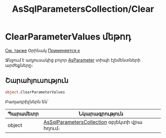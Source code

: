 ﻿---
layout: page
title: "AsSqlParametersCollection/Clear"
---


# ClearParameterValues մեթոդ

[См. также](../AsGrid.md) Օրինակ [Применяется к](../AsGrid.md) 

Ջնջում է աղյուսակից բոլոր [AsParameter](/AsParameter.md) տիպի էլեմենտների արժեքները։

## Շարահյուսություն

``` vb
object.ClearParameterValues
```


Բաղադրիչներն են՝


| Պարամետր  | Նկարագրություն |
|--|--|
| object | [AsSqlParametersCollection](../AsSqlParametersCollection.md) օբյեկտի վրա հղում։ |